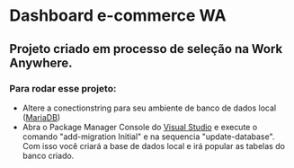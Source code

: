 # Dashboard e-commerce WA
  ## Projeto criado em processo de seleção na Work Anywhere.

  ### Para rodar esse projeto:
  - Altere a conectionstring para seu ambiente de banco de dados local ([MariaDB](https://mariadb.org/))
  - Abra o Package Manager Console do [Visual Studio](https://visualstudio.microsoft.com/pt-br/vs/community/) e execute o comando "add-migration Initial" e na sequencia "update-database".
  Com isso você criará a base de dados local e irá popular as tabelas do banco criado.

